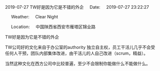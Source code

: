 2019-07-27 TW好是因为它是不错的外企     Date:     2019-07-27 23:22:27

     Weather:     Clear Night

     Location:     中国陕西省西安市雁塔区锦业路

TW好是因为它是不错的外企

TW公司好的文化来自于办公室的authority 独立自主权，员工干活儿几乎不会受任何人干预，团队内部集体改进，由干活儿的人自己改进（scrum，精益）。

当然这种文化在西方公司中比较普遍，至少不会限制你能做什么不能做什么。
